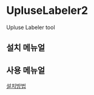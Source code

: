 # UpluseLabeler2

Upluse Labeler tool



## 설치 메뉴얼

[설치방법]: https://github.com/jh79783/UplusLabeler2/blob/distance-labeling/manual/%EC%82%AC%EC%9A%A9%EB%B2%95.md	"설치"



## 사용 메뉴얼

[사용방법]: https://github.com/jh79783/UplusLabeler2/blob/distance-labeling/manual/%EC%84%A4%EC%B9%98%EB%B2%95.md	"사용"



[구글]: http://www.google.co.kr
[google]: http://www.google.co.kr

[설치방법](https://github.com/jh79783/UplusLabeler2/blob/distance-labeling/manual/%EC%82%AC%EC%9A%A9%EB%B2%95.md "설치")
